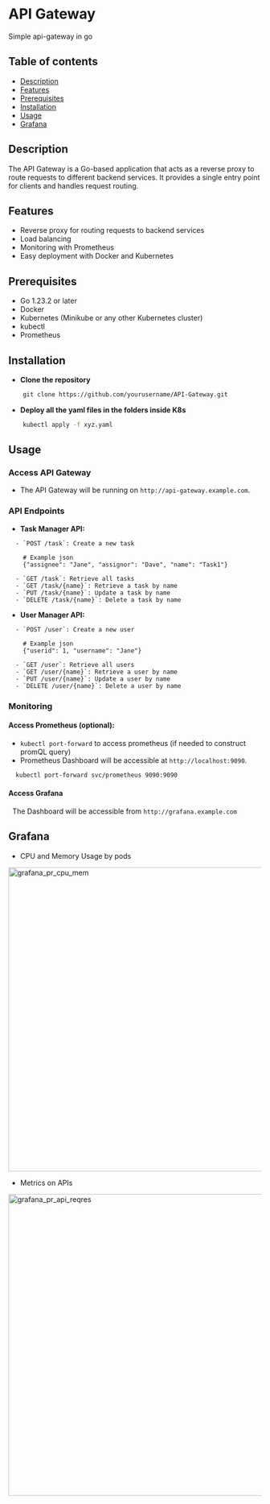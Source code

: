 # API Gateway

Simple api-gateway in go

## Table of contents
- [Description](#description)
- [Features](#features)
- [Prerequisites](#prerequisites)
- [Installation](#installation)
- [Usage](#usage)
- [Grafana](#grafana)

## Description
The API Gateway is a Go-based application that acts as a reverse proxy to route requests to different backend services. It provides a single entry point for clients and handles request routing.

## Features
- Reverse proxy for routing requests to backend services
- Load balancing
- Monitoring with Prometheus
- Easy deployment with Docker and Kubernetes

## Prerequisites
- Go 1.23.2 or later
- Docker
- Kubernetes (Minikube or any other Kubernetes cluster)
- kubectl
- Prometheus

## Installation

- **Clone the repository**
```bash
    git clone https://github.com/yourusername/API-Gateway.git
```
- **Deploy all the yaml files in the folders inside K8s**
```bash
    kubectl apply -f xyz.yaml
```

## Usage

### Access API Gateway
- The API Gateway will be running on `http://api-gateway.example.com`.
### API Endpoints
- **Task Manager API:**
```
  - `POST /task`: Create a new task
    
    # Example json
    {"assignee": "Jane", "assignor": "Dave", "name": "Task1"}
   
  - `GET /task`: Retrieve all tasks
  - `GET /task/{name}`: Retrieve a task by name
  - `PUT /task/{name}`: Update a task by name
  - `DELETE /task/{name}`: Delete a task by name
```
- **User Manager API:**
```
  - `POST /user`: Create a new user
 
    # Example json
    {"userid": 1, "username": "Jane"}
   
  - `GET /user`: Retrieve all users
  - `GET /user/{name}`: Retrieve a user by name
  - `PUT /user/{name}`: Update a user by name
  - `DELETE /user/{name}`: Delete a user by name
```

### Monitoring

#### Access Prometheus (optional):
- `kubectl port-forward` to access prometheus (if needed to construct promQL query)
- Prometheus Dashboard will be accessible at `http://localhost:9090`.
```bash
  kubectl port-forward svc/prometheus 9090:9090
```
#### Access Grafana
  The Dashboard will be accessible from `http://grafana.example.com`

## Grafana
- CPU and Memory Usage by pods
<img width="604" alt="grafana_pr_cpu_mem" src="https://github.com/user-attachments/assets/0b0e5dc8-bc6a-47ca-b110-1d717ee12c6f">

- Metrics on APIs
<img width="599" alt="grafana_pr_api_reqres" src="https://github.com/user-attachments/assets/b1636bdb-8632-43bb-a90e-b638426ef0e3">



